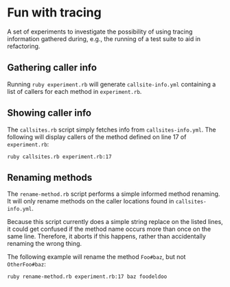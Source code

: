 # Fun with tracing

A set of experiments to investigate the possibility of using tracing
information gathered during, e.g., the running of a test suite to aid in
refactoring.

## Gathering caller info

Running `ruby experiment.rb` will generate `callsite-info.yml` containing a
list of callers for each method in `experiment.rb`.

## Showing caller info

The `callsites.rb` script simply fetches info from `callsites-info.yml`. The
following will display callers of the method defined on line 17 of
`experiment.rb`:

    ruby callsites.rb experiment.rb:17

## Renaming methods

The `rename-method.rb` script performs a simple informed method renaming. It
will only rename methods on the caller locations found in `callsites-info.yml`.

Because this script currently does a simple string replace on the listed lines,
it could get confused if the method name occurs more than once on the same
line. Therefore, it aborts if this happens, rather than accidentally renaming
the wrong thing.

The following example will rename the method `Foo#baz`, but not `OtherFoo#baz`:

    ruby rename-method.rb experiment.rb:17 baz foodeldoo

